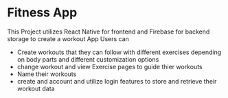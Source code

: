 # Fitness App

This Project utilizes React Native for frontend and Firebase for backend storage to create a workout App
Users can
- Create workouts that they can follow with different exercises depending on body parts and different customization options
- change workout and view Exercise pages to guide thier workouts
- Name their workouts
- create and account and utilize login features to store and retrieve their workout data



